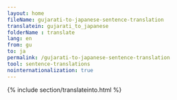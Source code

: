 ```yaml
---
layout: home
fileName: gujarati-to-japanese-sentence-translation
translatein: gujarati_to_japanese
folderName : translate
lang: en
from: gu
to: ja
permalink: /gujarati-to-japanese-sentence-translation
tool: sentence-translations
nointernationalization: true
---
```

{% include section/translateinto.html %}
